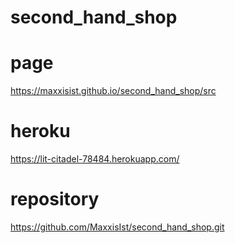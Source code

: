 # second_hand_shop
# page
https://maxxisist.github.io/second_hand_shop/src
# heroku
https://lit-citadel-78484.herokuapp.com/
# repository
https://github.com/MaxxisIst/second_hand_shop.git
